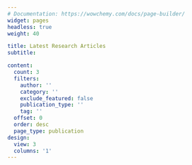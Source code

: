 ```yaml
---
# Documentation: https://wowchemy.com/docs/page-builder/
widget: pages
headless: true
weight: 40

title: Latest Research Articles
subtitle:

content:
  count: 3
  filters:
    author: ''
    category: ''
    exclude_featured: false
    publication_type: ''
    tag: ''
  offset: 0
  order: desc
  page_type: publication
design:
  view: 3
  columns: '1'
---
```

